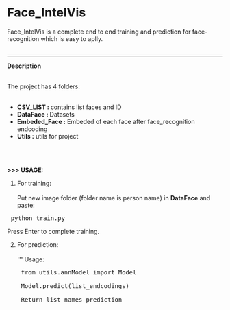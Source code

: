 # Face_IntelVis
Face_IntelVis is a complete end to end training and prediction for face-recognition which is easy to aplly.
<br><br>
<hr>
<b>Description</b>  <br><br>

  The project has 4 folders: <br><br>

  - <b> CSV_LIST : </b> contains list faces and ID <br>
  - <b> DataFace : </b> Datasets<br>
  - <b> Embeded_Face :</b> Embeded of each face after face_recognition endcoding<br>
  - <b> Utils :</b> utils for project <br>

  
  <br><br> 

  <b>>>> USAGE: </b> <br>
 1. For training:<br><br>
  Put new image folder (folder name is person name) in <b>DataFace</b> and paste: 
 <pre> python train.py </pre> 
 Press Enter to complete training.

2. For prediction: <br><br>
'''
    Usage: 
    
    <pre> from utils.annModel import Model
    
    Model.predict(list_endcodings)
    
    Return list names prediction

    </pre> 


 